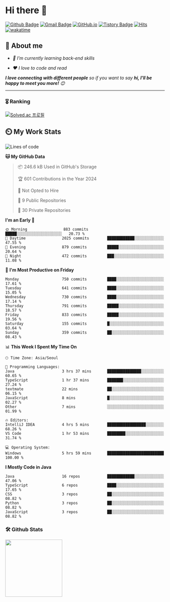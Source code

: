 # Hi there 👋
[![Github Badge](https://img.shields.io/badge/-uiw6unoh-grey?style=flat&logo=github&logoColor=white&link=https://github.com/uiw6unoh/)](https://www.github.com/uiw6unoh/) 
[![Gmail Badge](https://img.shields.io/badge/-uiw6unoh@naver.com-c14438?style=flat&logo=Gmail&logoColor=white&link=mailto:uiw6unoh@naver.com)](mailto:uiw6unoh@naver.com) 
[![GitHub.io](https://img.shields.io/badge/GitHub.io-orange?style=flat&logoColor=white)](https://uiw6unoh.github.io/)
[![Tistory Badge](https://img.shields.io/badge/Tech%20Blog-yellow?style=flat&logoColor=white)](https://www.uiw6unoh.com/)
[![Hits](https://hits.seeyoufarm.com/api/count/incr/badge.svg?url=https%3A%2F%2Fgithub.com%2Fuiw6unoh&count_bg=%2379C83D&title_bg=%23555555&icon=&icon_color=%23E7E7E7&title=hits&edge_flat=false)](https://hits.seeyoufarm.com)
[![wakatime](https://wakatime.com/badge/user/54252e40-b19e-45e1-9ec9-fb1c5a26c628.svg)](https://wakatime.com/@54252e40-b19e-45e1-9ec9-fb1c5a26c628)
<!-- [![Portfolio Badge](https://img.shields.io/badge/portfolio-web-blue?style=flat&link=https://github.com/uiw6unoh/)](https://github.com/uiw6unoh/)  -->

## 💬 About me
<em>
 
- 🌱 I’m currently learning back-end skills
 
- ❤️ I love to code and read
</em>

<em><b>I love connecting with different people</b> so if you want to say <b>hi, I'll be happy to meet you more!</b> 😊</em>

---
### 🎖️ Ranking
[![Solved.ac 프로필](http://mazassumnida.wtf/api/v2/generate_badge?boj=uiw6unoh)](https://www.acmicpc.net/user/uiw6unoh)

## ⏲️ My Work Stats
<!--[![uiw6unoh's wakatime stats](https://github-readme-stats.vercel.app/api/wakatime?username=uiw6unoh)]-->

<!--START_SECTION:waka-->
![Lines of code](https://img.shields.io/badge/From%20Hello%20World%20I%27ve%20Written-3.0%20million%20lines%20of%20code-blue)

**🐱 My GitHub Data** 

> 📦 246.6 kB Used in GitHub's Storage 
 > 
> 🏆 601 Contributions in the Year 2024
 > 
> 🚫 Not Opted to Hire
 > 
> 📜 9 Public Repositories 
 > 
> 🔑 30 Private Repositories 
 > 
**I'm an Early 🐤** 

```text
🌞 Morning                883 commits         █████░░░░░░░░░░░░░░░░░░░░   20.73 % 
🌆 Daytime                2025 commits        ████████████░░░░░░░░░░░░░   47.55 % 
🌃 Evening                879 commits         █████░░░░░░░░░░░░░░░░░░░░   20.64 % 
🌙 Night                  472 commits         ███░░░░░░░░░░░░░░░░░░░░░░   11.08 % 
```
📅 **I'm Most Productive on Friday** 

```text
Monday                   750 commits         ████░░░░░░░░░░░░░░░░░░░░░   17.61 % 
Tuesday                  641 commits         ████░░░░░░░░░░░░░░░░░░░░░   15.05 % 
Wednesday                730 commits         ████░░░░░░░░░░░░░░░░░░░░░   17.14 % 
Thursday                 791 commits         █████░░░░░░░░░░░░░░░░░░░░   18.57 % 
Friday                   833 commits         █████░░░░░░░░░░░░░░░░░░░░   19.56 % 
Saturday                 155 commits         █░░░░░░░░░░░░░░░░░░░░░░░░   03.64 % 
Sunday                   359 commits         ██░░░░░░░░░░░░░░░░░░░░░░░   08.43 % 
```


📊 **This Week I Spent My Time On** 

```text
🕑︎ Time Zone: Asia/Seoul

💬 Programming Languages: 
Java                     3 hrs 37 mins       ███████████████░░░░░░░░░░   60.65 % 
TypeScript               1 hr 37 mins        ███████░░░░░░░░░░░░░░░░░░   27.24 % 
textmate                 22 mins             ██░░░░░░░░░░░░░░░░░░░░░░░   06.15 % 
JavaScript               8 mins              █░░░░░░░░░░░░░░░░░░░░░░░░   02.27 % 
Other                    7 mins              ░░░░░░░░░░░░░░░░░░░░░░░░░   01.99 % 

🔥 Editors: 
IntelliJ IDEA            4 hrs 5 mins        █████████████████░░░░░░░░   68.26 % 
VS Code                  1 hr 53 mins        ████████░░░░░░░░░░░░░░░░░   31.74 % 

💻 Operating System: 
Windows                  5 hrs 59 mins       █████████████████████████   100.00 % 
```

**I Mostly Code in Java** 

```text
Java                     16 repos            ████████████░░░░░░░░░░░░░   47.06 % 
TypeScript               6 repos             ████░░░░░░░░░░░░░░░░░░░░░   17.65 % 
CSS                      3 repos             ██░░░░░░░░░░░░░░░░░░░░░░░   08.82 % 
Python                   3 repos             ██░░░░░░░░░░░░░░░░░░░░░░░   08.82 % 
JavaScript               3 repos             ██░░░░░░░░░░░░░░░░░░░░░░░   08.82 % 
```




<!--END_SECTION:waka-->

### 🛠️ Github Stats <br/>
<p>
  <img height="180em" src="https://github-readme-stats-git-masterrstaa-rickstaa.vercel.app/api?username=uiw6unoh&show_icons=true&include_all_commits=true">
 <!--
  <img height="180em" src="https://github-readme-stats-git-masterrstaa-rickstaa.vercel.app/api/top-langs/?username=uiw6unoh&layout=compact">
 -->
</p>

